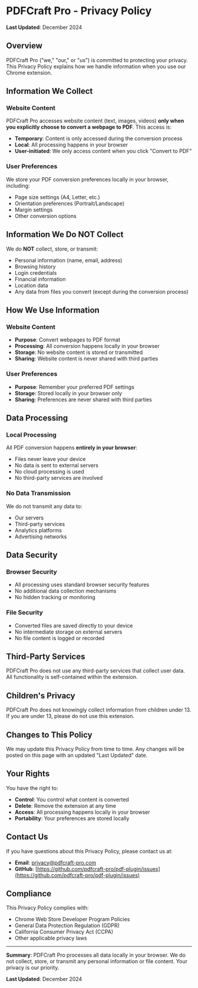 # PDFCraft Pro - Privacy Policy

**Last Updated**: December 2024

## Overview

PDFCraft Pro ("we," "our," or "us") is committed to protecting your privacy. This Privacy Policy explains how we handle information when you use our Chrome extension.

## Information We Collect

### Website Content
PDFCraft Pro accesses website content (text, images, videos) **only when you explicitly choose to convert a webpage to PDF**. This access is:
- **Temporary**: Content is only accessed during the conversion process
- **Local**: All processing happens in your browser
- **User-initiated**: We only access content when you click "Convert to PDF"

### User Preferences
We store your PDF conversion preferences locally in your browser, including:
- Page size settings (A4, Letter, etc.)
- Orientation preferences (Portrait/Landscape)
- Margin settings
- Other conversion options

## Information We Do NOT Collect

We do **NOT** collect, store, or transmit:
- Personal information (name, email, address)
- Browsing history
- Login credentials
- Financial information
- Location data
- Any data from files you convert (except during the conversion process)

## How We Use Information

### Website Content
- **Purpose**: Convert webpages to PDF format
- **Processing**: All conversion happens locally in your browser
- **Storage**: No website content is stored or transmitted
- **Sharing**: Website content is never shared with third parties

### User Preferences
- **Purpose**: Remember your preferred PDF settings
- **Storage**: Stored locally in your browser only
- **Sharing**: Preferences are never shared with third parties

## Data Processing

### Local Processing
All PDF conversion happens **entirely in your browser**:
- Files never leave your device
- No data is sent to external servers
- No cloud processing is used
- No third-party services are involved

### No Data Transmission
We do not transmit any data to:
- Our servers
- Third-party services
- Analytics platforms
- Advertising networks

## Data Security

### Browser Security
- All processing uses standard browser security features
- No additional data collection mechanisms
- No hidden tracking or monitoring

### File Security
- Converted files are saved directly to your device
- No intermediate storage on external servers
- No file content is logged or recorded

## Third-Party Services

PDFCraft Pro does not use any third-party services that collect user data. All functionality is self-contained within the extension.

## Children's Privacy

PDFCraft Pro does not knowingly collect information from children under 13. If you are under 13, please do not use this extension.

## Changes to This Policy

We may update this Privacy Policy from time to time. Any changes will be posted on this page with an updated "Last Updated" date.

## Your Rights

You have the right to:
- **Control**: You control what content is converted
- **Delete**: Remove the extension at any time
- **Access**: All processing happens locally in your browser
- **Portability**: Your preferences are stored locally

## Contact Us

If you have questions about this Privacy Policy, please contact us at:
- **Email**: privacy@pdfcraft-pro.com
- **GitHub**: [https://github.com/pdfcraft-pro/pdf-plugin/issues](https://github.com/pdfcraft-pro/pdf-plugin/issues)

## Compliance

This Privacy Policy complies with:
- Chrome Web Store Developer Program Policies
- General Data Protection Regulation (GDPR)
- California Consumer Privacy Act (CCPA)
- Other applicable privacy laws

---

**Summary**: PDFCraft Pro processes all data locally in your browser. We do not collect, store, or transmit any personal information or file content. Your privacy is our priority.

**Last Updated**: December 2024
